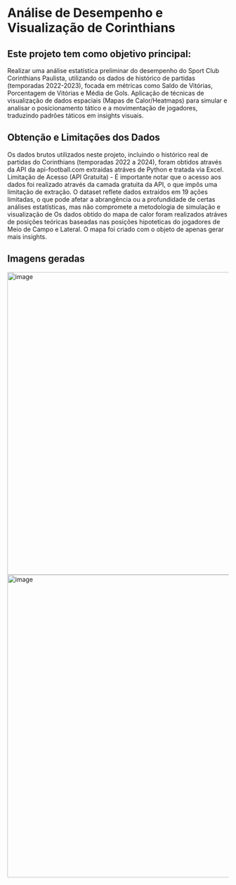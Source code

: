 # Análise de Desempenho e Visualização de Corinthians

## Este projeto tem como objetivo principal:
Realizar uma análise estatística preliminar do desempenho do Sport Club Corinthians Paulista, utilizando os dados de histórico de partidas (temporadas 2022-2023), focada em métricas como Saldo de Vitórias, Porcentagem de Vitórias e Média de Gols. Aplicação de técnicas de visualização de dados espaciais (Mapas de Calor/Heatmaps) para simular e analisar o posicionamento tático e a movimentação de jogadores, traduzindo padrões táticos em insights visuais.

## Obtenção e Limitações dos Dados
Os dados brutos utilizados neste projeto, incluindo o histórico real de partidas do Corinthians (temporadas 2022 a 2024), foram obtidos através da API da api-football.com extraidas atráves de Python e tratada via Excel. 
Limitação de Acesso (API Gratuita) - É importante notar que o acesso aos dados foi realizado através da camada gratuita da API, o que impôs uma limitação de extração. O dataset reflete dados extraídos em 19 ações limitadas, o que pode afetar a abrangência ou a profundidade de certas análises estatísticas, mas não compromete a metodologia de simulação e visualização de Os dados obtido do mapa de calor foram realizados atráves de posições teóricas baseadas nas posições hipoteticas do jogadores de Meio de Campo e Lateral. O mapa foi criado com o objeto de apenas gerar mais insights. 

## Imagens geradas
<img width="925" height="689" alt="image" src="https://github.com/user-attachments/assets/895c07f2-0501-42e6-85ae-dc2d55f04719" />
<img width="925" height="689" alt="image" src="https://github.com/user-attachments/assets/8027db4b-ccb1-4240-90bc-067e9dccfb0b" />
